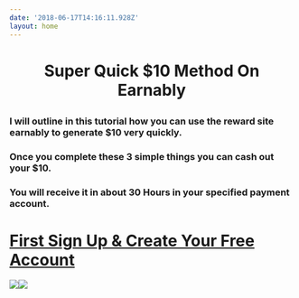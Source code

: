 ```yaml
---
date: '2018-06-17T14:16:11.928Z'
layout: home
---
```

# <a id="_wcbyik9p97p8"></a><p align="center">Super Quick $10 Method On Earnably</p>

### <a id="_4paibjdc3o0d"></a>I will outline in this tutorial how you can use the reward site earnably to generate $10 very quickly.

### <a id="_ielpmox2hvee"></a>Once you complete these 3 simple things you can cash out your $10.

### <a id="_nzj4m2guf9xy"></a>You will receive it in about 30 Hours in your specified payment account.

# <a id="_snfu3g7bac29"></a>[First Sign Up & Create Your Free Account](https://earnably.com/i/LucyGotLocks)

[**![](../../../../images/img-0a2ac9c2-cb04-4adc-93a3-ecb968248ea5.jpg)**](https://earnably.com/i/LucyGotLocks)[**![](../../../../images/img-585a887a-8086-48c3-960c-fb1a41d208bc.png)**](https://earnably.com/i/LucyGotLocks)